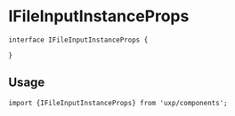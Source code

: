 # IFileInputInstanceProps








```tsx
interface IFileInputInstanceProps {

}
```

## Usage



```tsx
import {IFileInputInstanceProps} from 'uxp/components';
```

